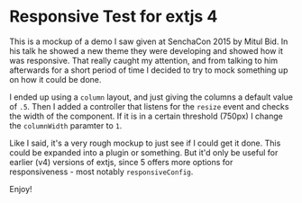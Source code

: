# Responsive Test for extjs 4

This is a mockup of a demo I saw given at SenchaCon 2015 by Mitul Bid. In his talk he showed a new theme they were developing and showed how it was responsive. That really caught my attention, and from talking to him afterwards for a short period of time I decided to try to mock something up on how it could be done.

I ended up using a `column` layout, and just giving the columns a default value of `.5`. Then I added a controller that listens for the `resize` event and checks the width of the component. If it is in a certain threshold (750px) I change the `columnWidth` paramter to `1`.

Like I said, it's a very rough mockup to just see if I could get it done. This could be expanded into a plugin or something. But it'd only be useful for earlier (v4) versions of extjs, since 5 offers more options for responsiveness - most notably `responsiveConfig`.

Enjoy!
